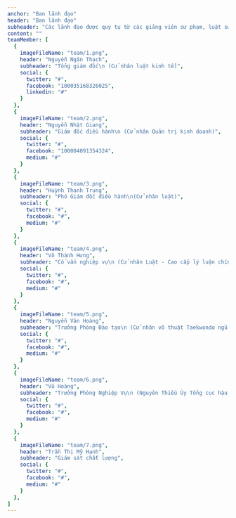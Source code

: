 ```yaml
---
anchor: "Ban lãnh đạo"
header: "Ban lãnh đạo"
subheader: "Các lãnh đạo được quy tụ từ các giảng viên sư phạm, luật sư… đặc biệt là đội ngũ sĩ quan trong lực lượng Bộ đội và Công an, phần lớn là những cán bộ nghiệp vụ, kiểm soát, trinh sát, đặc công, là lực lượng đặc biệt tinh nhuệ đã từng hoạt động nhiều năm cho sự nghiệp bảo vệ tổ quốc."
content: ""
teamMember: [
  {
    imageFileName: "team/1.png",
    header: "Nguyễn Ngân Thạch",
    subheader: "Tổng giám đốc\n (Cử nhân luật kinh tế)",
    social: {
      twitter: "#",
      facebook: "100035168326025",
      linkedin: "#"
    }
  },
  {
    imageFileName: "team/2.png",
    header: "Nguyễn Nhật Giang",
    subheader: "Giám đốc điều hành\n (Cử nhân Quản trị kinh doanh)",
    social: {
      twitter: "#",
      facebook: "100004091354324",
      medium: "#"
    }
  },
  {
    imageFileName: "team/3.png",
    header: "Huỳnh Thanh Trung",
    subheader: "Phó Giám đốc điều hành\n(Cử nhân luật)",
    social: {
      twitter: "#",
      facebook: "#",
      medium: "#"
    }
  },
  {
    imageFileName: "team/4.png",
    header: "Võ Thành Hưng",
    subheader: "Cố vấn nghiệp vụ\n (Cử nhân Luật - Cao cấp lý luận chính trị - Nguyên Thanh tra Thành Phố)",
    social: {
      twitter: "#",
      facebook: "#",
      medium: "#"
    }
  },
  {
    imageFileName: "team/5.png",
    header: "Nguyễn Văn Hoàng",
    subheader: "Trưởng Phòng Đào tạo\n (Cử nhân võ thuật Taekwondo ngũ đẳng)",
    social: {
      twitter: "#",
      facebook: "#",
      medium: "#"
    }
  },
  {
    imageFileName: "team/6.png",
    header: "Vũ Hoàng",
    subheader: "Trưởng Phòng Nghiệp Vụ\n (Nguyên Thiếu Úy Tổng cục hậu cần QK7)",
    social: {
      twitter: "#",
      facebook: "#",
      medium: "#"
    }
  },
  {
    imageFileName: "team/7.png",
    header: "Trần Thị Mỹ Hạnh",
    subheader: "Giám sát chất lượng",
    social: {
      twitter: "#",
      facebook: "#",
      medium: "#"
    }
  },
]
---
```

